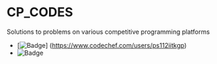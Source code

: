 # CP_CODES
Solutions to problems on various competitive programming platforms
* [![Badge](https://cp-logo.vercel.app/codechef/ps112iitkgp)]
  (https://www.codechef.com/users/ps112iitkgp)
* ![Badge](https://cp-logo.vercel.app/codechef/ps112iitkgp)

